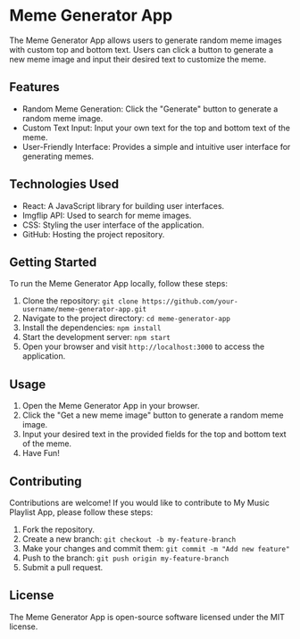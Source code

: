 # Meme Generator App

The Meme Generator App allows users to generate random meme images with custom top and bottom text. Users can click a button to generate a new meme image and input their desired text to customize the meme.

## Features
- Random Meme Generation: Click the "Generate" button to generate a random meme image.
- Custom Text Input: Input your own text for the top and bottom text of the meme.
- User-Friendly Interface: Provides a simple and intuitive user interface for generating memes.

## Technologies Used

- React: A JavaScript library for building user interfaces.
- Imgflip API: Used to search for meme images.
- CSS: Styling the user interface of the application.
- GitHub: Hosting the project repository.

## Getting Started

To run the Meme Generator App locally, follow these steps:

1. Clone the repository: `git clone https://github.com/your-username/meme-generator-app.git`
2. Navigate to the project directory: `cd meme-generator-app`
3. Install the dependencies: `npm install`
4. Start the development server: `npm start`
5. Open your browser and visit `http://localhost:3000` to access the application.

## Usage
1. Open the Meme Generator App in your browser.
2. Click the "Get a new meme image" button to generate a random meme image.
3. Input your desired text in the provided fields for the top and bottom text of the meme.
4. Have Fun!

## Contributing

Contributions are welcome! If you would like to contribute to My Music Playlist App, please follow these steps:

1. Fork the repository.
2. Create a new branch: `git checkout -b my-feature-branch`
3. Make your changes and commit them: `git commit -m "Add new feature"`
4. Push to the branch: `git push origin my-feature-branch`
5. Submit a pull request.

## License
The Meme Generator App is open-source software licensed under the MIT license.
